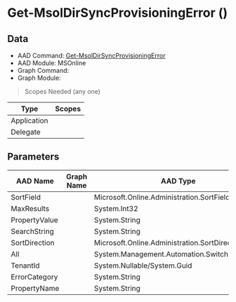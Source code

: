 # Get-MsolDirSyncProvisioningError ()

## Data

+ AAD Command: [Get-MsolDirSyncProvisioningError](https://docs.microsoft.com/en-us/powershell/module/MSOnline/Get-MsolDirSyncProvisioningError)
+ AAD Module: MSOnline
+ Graph Command: [](https://docs.microsoft.com/en-us/powershell/module//)
+ Graph Module: 

> Scopes Needed (any one)

|Type|Scopes|
|---|---|
|Application||
|Delegate||

## Parameters

|AAD Name|Graph Name|AAD Type|Graph Type|Infos|
|---|---|---|---|---|
|SortField||Microsoft.Online.Administration.SortField|||
|MaxResults||System.Int32|||
|PropertyValue||System.String|||
|SearchString||System.String|||
|SortDirection||Microsoft.Online.Administration.SortDirection|||
|All||System.Management.Automation.SwitchParameter|||
|TenantId||System.Nullable/System.Guid|||
|ErrorCategory||System.String|||
|PropertyName||System.String|||

